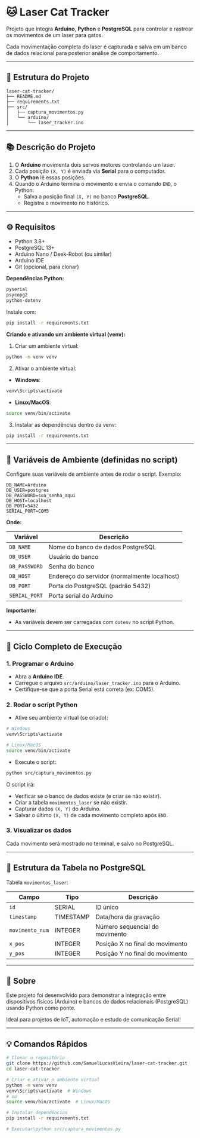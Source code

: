 # 🐱 Laser Cat Tracker

Projeto que integra **Arduino**, **Python** e **PostgreSQL** para controlar e rastrear os movimentos de um laser para gatos.

Cada movimentação completa do laser é capturada e salva em um banco de dados relacional para posterior análise de comportamento.

---

## 📆 Estrutura do Projeto

```
laser-cat-tracker/
├── README.md
├── requirements.txt
├── src/
│   ├── captura_movimentos.py
│   └── arduino/
│       └── laser_tracker.ino
```

---

## 📚 Descrição do Projeto

1. O **Arduino** movimenta dois servos motores controlando um laser.
2. Cada posição `(X, Y)` é enviada via **Serial** para o computador.
3. O **Python** lê essas posições.
4. Quando o Arduino termina o movimento e envia o comando `END`, o Python:
   - Salva a posição final `(X, Y)` no banco **PostgreSQL**.
   - Registra o movimento no histórico.

---

## ⚙️ Requisitos

- Python 3.8+
- PostgreSQL 13+
- Arduino Nano / Deek-Robot (ou similar)
- Arduino IDE
- Git (opcional, para clonar)

**Dependências Python:**

```txt
pyserial
psycopg2
python-dotenv
```

Instale com:

```bash
pip install -r requirements.txt
```

**Criando e ativando um ambiente virtual (venv):**

1. Criar um ambiente virtual:

```bash
python -m venv venv
```

2. Ativar o ambiente virtual:
- **Windows**:

```bash
venv\Scripts\activate
```

- **Linux/MacOS**:

```bash
source venv/bin/activate
```

3. Instalar as dependências dentro da venv:

```bash
pip install -r requirements.txt
```

---

## 🔢 Variáveis de Ambiente (definidas no script)

Configure suas variáveis de ambiente antes de rodar o script. Exemplo:

```dotenv
DB_NAME=Arduino
DB_USER=postgres
DB_PASSWORD=sua_senha_aqui
DB_HOST=localhost
DB_PORT=5432
SERIAL_PORT=COM5
```

**Onde:**

| Variável | Descrição |
|----------|------------|
| `DB_NAME` | Nome do banco de dados PostgreSQL |
| `DB_USER` | Usuário do banco |
| `DB_PASSWORD` | Senha do banco |
| `DB_HOST` | Endereço do servidor (normalmente localhost) |
| `DB_PORT` | Porta do PostgreSQL (padrão 5432) |
| `SERIAL_PORT` | Porta serial do Arduino |

**Importante:**
- As variáveis devem ser carregadas com `dotenv` no script Python.

---

## 📅 Ciclo Completo de Execução

### 1. Programar o Arduino

- Abra a **Arduino IDE**.
- Carregue o arquivo `src/arduino/laser_tracker.ino` para o Arduino.
- Certifique-se que a porta Serial está correta (ex: COM5).

### 2. Rodar o script Python

- Ative seu ambiente virtual (se criado):

```bash
# Windows
venv\Scripts\activate

# Linux/MacOS
source venv/bin/activate
```

- Execute o script:

```bash
python src/captura_movimentos.py
```

O script irá:

- Verificar se o banco de dados existe (e criar se não existir).
- Criar a tabela `movimentos_laser` se não existir.
- Capturar dados `(X, Y)` do Arduino.
- Salvar o último `(X, Y)` de cada movimento completo após `END`.

### 3. Visualizar os dados

Cada movimento será mostrado no terminal, e salvo no PostgreSQL.


---

## 💾 Estrutura da Tabela no PostgreSQL

Tabela `movimentos_laser`:

| Campo         | Tipo         | Descrição |
|---------------|--------------|-----------|
| `id`          | SERIAL        | ID único |
| `timestamp`   | TIMESTAMP     | Data/hora da gravação |
| `movimento_num` | INTEGER     | Número sequencial do movimento |
| `x_pos`       | INTEGER       | Posição X no final do movimento |
| `y_pos`       | INTEGER       | Posição Y no final do movimento |

---

## 👥 Sobre

Este projeto foi desenvolvido para demonstrar a integração entre dispositivos físicos (Arduino) e bancos de dados relacionais (PostgreSQL) usando Python como ponte.

Ideal para projetos de IoT, automação e estudo de comunicação Serial!


---

## 💡 Comandos Rápidos

```bash
# Clonar o repositório
git clone https://github.com/SamuelLucasVieira/laser-cat-tracker.git
cd laser-cat-tracker

# Criar e ativar o ambiente virtual
python -m venv venv
venv\Scripts\activate  # Windows
# ou
source venv/bin/activate  # Linux/MacOS

# Instalar dependências
pip install -r requirements.txt

# Executar\python src/captura_movimentos.py
```